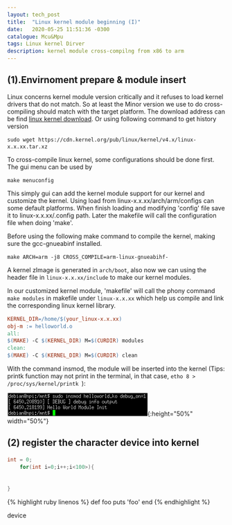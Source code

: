 ```yaml
---
layout: tech_post
title:  "Linux kernel module beginning (I)"
date:   2020-05-25 11:51:36 -0300
catalogue: Mcu&Mpu
tags: Linux kernel Dirver
description: kernel module cross-compilng from x86 to arm
---
```


## (1).Envirnoment prepare & module insert

Linux concerns kernel module version critically and it refuses to load kernel drivers that do not match. So at least the Minor version we use to do cross-compiling should match with the target platform. The download address can be find [linux kernel download](https://www.kernel.org/). Or using following command to get history version
```
sudo wget https://cdn.kernel.org/pub/linux/kernel/v4.x/linux-x.x.xx.tar.xz
```

To cross-compile linux kernel, some configurations should be done first. The gui menu can be used by 
```
make menuconfig
```
This simply gui can add the kernel module support for our kernel and customize the kernel.
Using load from linux-x.x.xx/arch/arm/configs can some default platforms. When finish loading and modifying 'config' file save it to linux-x.x.xx/.config path. Later the makefile will call the configuration file when doing 'make'.   

Before using the following make command to compile the kernel, making sure the gcc-gnueabinf installed.
```
make ARCH=arm -j8 CROSS_COMPILE=arm-linux-gnueabihf-
```

A kernel zImage is generated in `arch/boot`, also now we can using the header file in `linux-x.x.xx/include` to make our kernel modules. 

In our customized kernel module, 'makefile' will call the phony command `make modules` in makefile under `linux-x.x.xx` which help us compile and link the corresponding linux kernel library.

```makefile
KERNEL_DIR=/home/$(your_linux-x.x.xx)
obj-m := helloworld.o
all:
$(MAKE) -C $(KERNEL_DIR) M=$(CURDIR) modules
clean:
$(MAKE) -C $(KERNEL_DIR) M=$(CURDIR) clean
```

With the command insmod, the module will be inserted into the kernel (Tips: printk function may not print in the terminal, in that case, `etho 8 > /proc/sys/kernel/printk `): 
 
![AltText-w150](/blog_photos/MCU&MPU/ismod.png){:height="50%" width="50%"}

## (2) register the character device into kernel


```c
int = 0;
    for(int i=0;i++;i<100>){


}


```

{% highlight ruby linenos %}
    def foo
      puts 'foo'
    end
{% endhighlight %}

device
